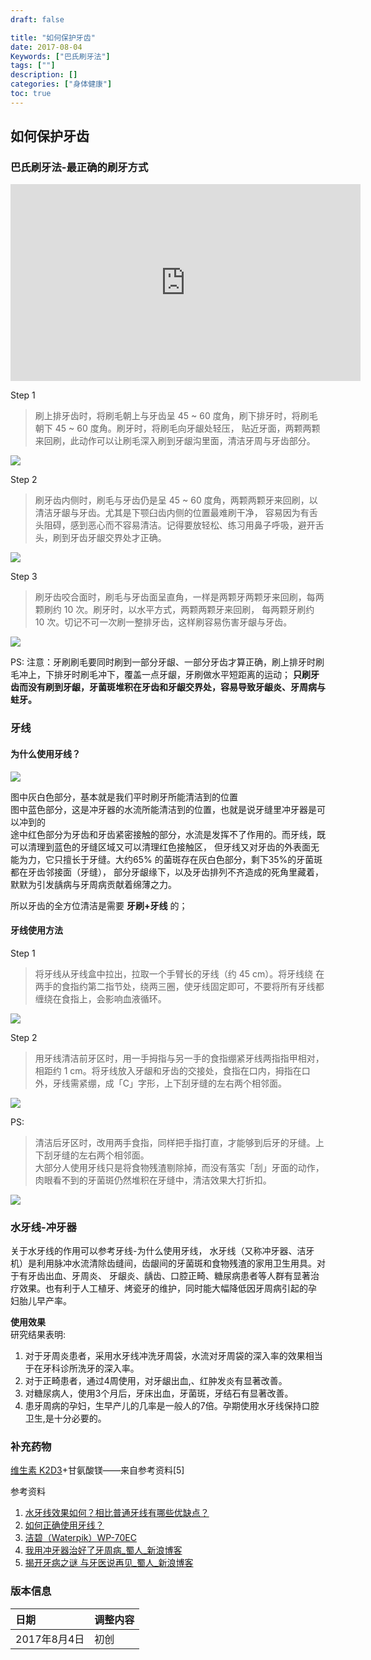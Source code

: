 ```yaml
---
draft: false

title: "如何保护牙齿"
date: 2017-08-04
Keywords: ["巴氏刷牙法"]
tags: [""]
description: []
categories: ["身体健康"]
toc: true
---
```


## 如何保护牙齿
### 巴氏刷牙法-最正确的刷牙方式
<iframe width="560" height="315" src="https://www.youtube.com/embed/XxKWVAa0ZDM" frameborder="0" allowfullscreen></iframe>

Step 1

>刷上排牙齿时，将刷毛朝上与牙齿呈 45 ~ 60 度角，刷下排牙时，将刷毛朝下 45 ~ 60 度角。刷牙时，将刷毛向牙龈处轻压，
贴近牙面，两颗两颗来回刷，此动作可以让刷毛深入刷到牙龈沟里面，清洁牙周与牙齿部分。

![](http://149.28.41.198:8001/galleries/201810/brush-teeth-bass-step1.jpg)

Step 2

>刷牙齿内侧时，刷毛与牙齿仍是呈 45 ~ 60 度角，两颗两颗牙来回刷，以清洁牙龈与牙齿。尤其是下颚臼齿内侧的位置最难刷干净，
容易因为有舌头阻碍，感到恶心而不容易清洁。记得要放轻松、练习用鼻子呼吸，避开舌头，刷到牙齿牙龈交界处才正确。 

![](http://149.28.41.198:8001/galleries/201810/brush-teeth-bass-step2.jpg)

Step 3

>刷牙齿咬合面时，刷毛与牙齿面呈直角，一样是两颗牙两颗牙来回刷，每两颗刷约 10 次。刷牙时，以水平方式，两颗两颗牙来回刷，
每两颗牙刷约 10 次。切记不可一次刷一整排牙齿，这样刷容易伤害牙龈与牙齿。 

![](http://149.28.41.198:8001/galleries/201810/brush-teeth-bass-step3.jpg)

PS:
注意：牙刷刷毛要同时刷到一部分牙龈、一部分牙齿才算正确，刷上排牙时刷毛冲上，下排牙时刷毛冲下，覆盖一点牙龈，牙刷做水平短距离的运动；
**只刷牙齿而没有刷到牙龈，牙菌斑堆积在牙齿和牙龈交界处，容易导致牙龈炎、牙周病与蛀牙。**


### 牙线
#### 为什么使用牙线？
![](http://149.28.41.198:8001/galleries/201810/why-use-dental-floss.jpg)

图中灰白色部分，基本就是我们平时刷牙所能清洁到的位置  
图中蓝色部分，这是冲牙器的水流所能清洁到的位置，也就是说牙缝里冲牙器是可以冲到的  
途中红色部分为牙齿和牙齿紧密接触的部分，水流是发挥不了作用的。而牙线，既可以清理到蓝色的牙缝区域又可以清理红色接触区，
但牙线又对牙齿的外表面无能为力，它只擅长于牙缝。大约65% 的菌斑存在灰白色部分，剩下35%的牙菌斑都在牙齿邻接面（牙缝），
部分牙龈缘下，以及牙齿排列不齐造成的死角里藏着，默默为引发龋病与牙周病贡献着绵薄之力。  

所以牙齿的全方位清洁是需要 **牙刷+牙线** 的；

#### 牙线使用方法
Step 1

>将牙线从牙线盒中拉出，拉取一个手臂长的牙线（约 45 cm）。将牙线绕
在两手的食指约第二指节处，绕两三圈，使牙线固定即可，不要将所有牙线都缠绕在食指上，会影响血液循环。

![](http://149.28.41.198:8001/galleries/201810/use-dental-floss-step1.jpg)

Step 2

>用牙线清洁前牙区时，用一手拇指与另一手的食指绷紧牙线两指指甲相对，相距约 1 cm。将牙线放入牙龈和牙齿的交接处，食指在口内，拇指在口外，牙线需紧绷，成「C」字形，上下刮牙缝的左右两个相邻面。 

![](http://149.28.41.198:8001/galleries/201810/use-dental-floss-step2.jpg)

PS:

>清洁后牙区时，改用两手食指，同样把手指打直，才能够到后牙的牙缝。上下刮牙缝的左右两个相邻面。   
大部分人使用牙线只是将食物残渣剔除掉，而没有落实「刮」牙面的动作，肉眼看不到的牙菌斑仍然堆积在牙缝中，清洁效果大打折扣。  

![](http://149.28.41.198:8001/galleries/201810/use-dental-floss-step3.jpg)

### 水牙线-冲牙器
关于水牙线的作用可以参考牙线-为什么使用牙线， 
水牙线（又称冲牙器、洁牙机）是利用脉冲水流清除齿缝间，齿龈间的牙菌斑和食物残渣的家用卫生用具。对于有牙齿出血、牙周炎、
牙龈炎、龋齿、口腔正畸、糖尿病患者等人群有显著治疗效果。也有利于人工植牙、烤瓷牙的维护，同时能大幅降低因牙周病引起的孕
妇胎儿早产率。

**使用效果**  
研究结果表明:　　

1. 对于牙周炎患者，采用水牙线冲洗牙周袋，水流对牙周袋的深入率的效果相当于在牙科诊所洗牙的深入率。　　
2. 对于正畸患者，通过4周使用，对牙龈出血,、红肿发炎有显著改善。　
3. 对糖尿病人，使用3个月后，牙床出血，牙菌斑，牙结石有显著改善。　
4. 患牙周病的孕妇，生早产儿的几率是一般人的7倍。孕期使用水牙线保持口腔卫生,是十分必要的。　 

### 补充药物
[维生素 K2D3](https://item.jd.hk/1954828305.html)+甘氨酸镁——来自参考资料[5]

参考资料  
1. [水牙线效果如何？相比普通牙线有哪些优缺点？](https://www.zhihu.com/question/19952903/answer/29335795)  
2. [如何正确使用牙线？](https://www.zhihu.com/question/20269949/answer/167999163)  
3. [洁碧（Waterpik）WP-70EC](https://item.jd.com/328266.html?dist=jd)  
4. [我用冲牙器治好了牙周病_蜀人_新浪博客](http://blog.sina.com.cn/s/blog_6e979bb90101lxvz.html)  
5. [揭开牙病之谜   与牙医说再见_蜀人_新浪博客](http://blog.sina.com.cn/s/blog_6e979bb90101bw1t.html)  

### 版本信息
|日期|调整内容|
|:--|:--|
|2017年8月4日|初创|
